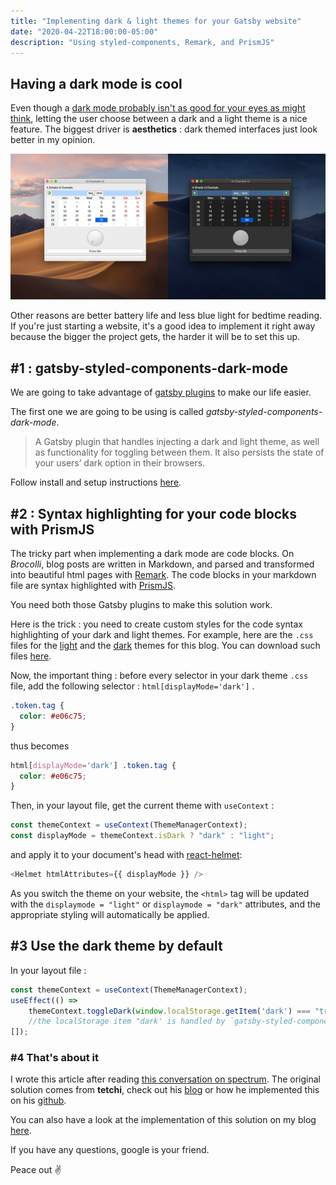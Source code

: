 ```yaml
---
title: "Implementing dark & light themes for your Gatsby website"
date: "2020-04-22T18:00:00-05:00"
description: "Using styled-components, Remark, and PrismJS"
---
```


## Having a dark mode is cool

Even though a [dark mode probably isn't as good for your eyes as might think](https://www.wired.co.uk/article/dark-mode-chrome-android-ios-science), 
letting the user choose between a dark and a light theme is a nice feature. The biggest driver is **aesthetics** : 
dark themed interfaces just look better in my opinion. 

![light mode vs dark mode](./light-vs-dark.jpg)

Other reasons are better battery life and less blue light for bedtime reading. If you're just starting a website, it's 
a good idea to implement it right away because the bigger the project gets, the harder it will be to set this up.

## #1 : gatsby-styled-components-dark-mode 

We are going to take advantage of [gatsby plugins]() to make our life easier.

The first one we are going to be using is called *gatsby-styled-components-dark-mode*.

> A Gatsby plugin that handles injecting a dark and light theme, as well as functionality for toggling between them. 
> It also persists the state of your users’ dark option in their browsers.

Follow install and setup instructions [here](https://www.gatsbyjs.org/packages/gatsby-styled-components-dark-mode/).

## #2 : Syntax highlighting for your code blocks with PrismJS

The tricky part when implementing a dark mode are code blocks.
On *Brocolli*, blog posts are written in Markdown, and parsed and transformed into beautiful html pages with 
[Remark](https://www.gatsbyjs.org/packages/gatsby-transformer-remark/).
The code blocks in your markdown file are syntax highlighted with [PrismJS](https://www.gatsbyjs.org/packages/gatsby-remark-prismjs/).

You need both those Gatsby plugins to make this solution work.

Here is the trick : you need to create custom styles for the code syntax highlighting of your dark and light themes. 
For example, here are the `.css` files for the [light](https://github.com/benjamin-vaysse/brocolli/blob/master/src/vendors/prism/prism.css) 
and the [dark](https://github.com/benjamin-vaysse/brocolli/blob/master/src/vendors/prism/prism-dark.css)
themes for this blog. You can download such files [here](https://prismjs.com/download.html).

Now, the important thing : before every selector in your dark theme `.css` file, add the following selector :   `html[displayMode='dark']` .

```css
.token.tag {
  color: #e06c75;
}
```

thus becomes 

```css
html[displayMode='dark'] .token.tag {
  color: #e06c75;
}
```

Then, in your layout file, get the current theme with `useContext` : 

```javascript
const themeContext = useContext(ThemeManagerContext);
const displayMode = themeContext.isDark ? "dark" : "light";
``` 

and apply it to your document's head with [react-helmet](https://www.gatsbyjs.org/packages/gatsby-plugin-react-helmet/): 
```javascript
<Helmet htmlAttributes={{ displayMode }} />
```

As you switch the theme on your website, the `<html>` tag will be updated with the `displaymode = "light"` or `displaymode = "dark"`
attributes, and the appropriate styling will automatically be applied.

## #3 Use the dark theme by default

In your layout file : 

```javascript
const themeContext = useContext(ThemeManagerContext);
useEffect(() =>
    themeContext.toggleDark(window.localStorage.getItem('dark') === "true"),
    //the localStorage item "dark' is handled by `gatsby-styled-components-dark-mode`
[]);
```

### #4 That's about it

I wrote this article after reading [this conversation on spectrum](https://spectrum.chat/gatsby-js/general/prismjs-syntax-highlighting-with-mode-light-vs-dark-toggle~0ee962a1-501c-4879-960a-242f85387d1c).
The original solution comes from **tetchi**, check out his [blog](https://www.tetchi.ca/) or how he implemented this on his [github](https://github.com/Tetsuro/tetsby).

You can also have a look at the implementation of this solution on my blog [here](https://github.com/benjamin-vaysse/brocolli).

If you have any questions, google is your friend.

Peace out ✌️




